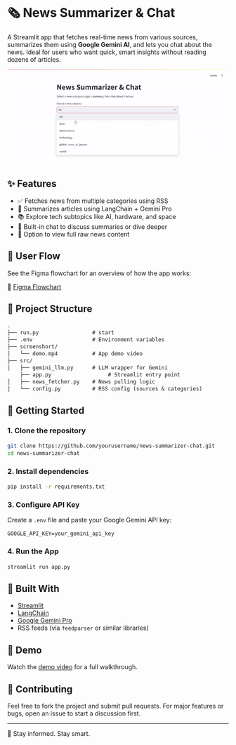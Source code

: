 # 🗞️ News Summarizer & Chat

A Streamlit app that fetches real-time news from various sources, summarizes them using **Google Gemini AI**, and lets you chat about the news. Ideal for users who want quick, smart insights without reading dozens of articles.

![Demo](screenshorts/demo.gif)

## ✨ Features

- ✅ Fetches news from multiple categories using RSS
- 🧠 Summarizes articles using LangChain + Gemini Pro
- 📚 Explore tech subtopics like AI, hardware, and space
- 💬 Built-in chat to discuss summaries or dive deeper
- 🔎 Option to view full raw news content

## 🧭 User Flow

See the Figma flowchart for an overview of how the app works:

📌 [Figma Flowchart](https://www.figma.com/board/bRqdVxbwbW3wXfIl0tDbP5/News-Summarizer-%26-Chat?node-id=0-1&t=T6l3JVIva6vOWfzU-1)

## 📁 Project Structure

```
.
├── run.py                 # start
├── .env                   # Environment variables
├── screenshort/
│   └── demo.mp4           # App demo video
├── src/
│   ├── gemini_llm.py      # LLM wrapper for Gemini
    ├── app.py                  # Streamlit entry point
│   ├── news_fetcher.py    # News pulling logic
│   └── config.py          # RSS config (sources & categories)
```

## 🚀 Getting Started

### 1. Clone the repository

```bash
git clone https://github.com/yourusername/news-summarizer-chat.git
cd news-summarizer-chat
```

### 2. Install dependencies

```bash
pip install -r requirements.txt
```

### 3. Configure API Key

Create a `.env` file and paste your Google Gemini API key:

```env
GOOGLE_API_KEY=your_gemini_api_key
```

### 4. Run the App

```bash
streamlit run app.py
```

## 🧠 Built With

- [Streamlit](https://streamlit.io/)
- [LangChain](https://www.langchain.com/)
- [Google Gemini Pro](https://ai.google.dev/)
- RSS feeds (via `feedparser` or similar libraries)

## 🎥 Demo

Watch the [demo video](screenshort/demo.mp4) for a full walkthrough.

## 🤝 Contributing

Feel free to fork the project and submit pull requests. For major features or bugs, open an issue to start a discussion first.

---

📰 Stay informed. Stay smart.
